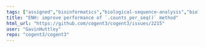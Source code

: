 ```yaml
---
tags: ["assigned","bioinformatics","biological-sequence-analysis","biology","biopython","data-science","evolution","genomics","help-wanted","markov-chain","maximum-likelihood","molecular-evolution","non-stationary","parallel","phylogenetic-trees","phylogenetics","pycogent","python","sequence-alignment","signal-processing","statistics"]
title: "ENH: improve performance of `.counts_per_seq()` method"
html_url: "https://github.com/cogent3/cogent3/issues/2215"
user: "GavinHuttley"
repo: "cogent3/cogent3"
---
```


